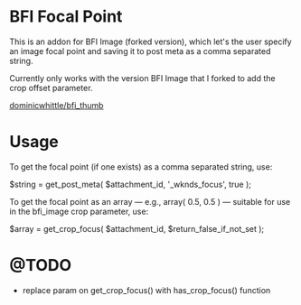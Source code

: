 BFI Focal Point
===============

This is an addon for BFI Image (forked version), which let's the user specify an image focal point and saving it to post meta as a comma separated string.

Currently only works with the version BFI Image that I forked to add the crop offset parameter.

[dominicwhittle/bfi_thumb](https://github.com/dominicwhittle/bfi_thumb)


Usage
=====

To get the focal point (if one exists) as a comma separated string, use:

$string = get_post_meta( $attachment_id, '_wknds_focus', true );


To get the focal point as an array — e.g., array( 0.5, 0.5 ) — suitable for
use in the bfi_image crop parameter, use:

$array = get_crop_focus( $attachment_id, $return_false_if_not_set );



@TODO
=====

- replace param on get_crop_focus() with has_crop_focus() function
